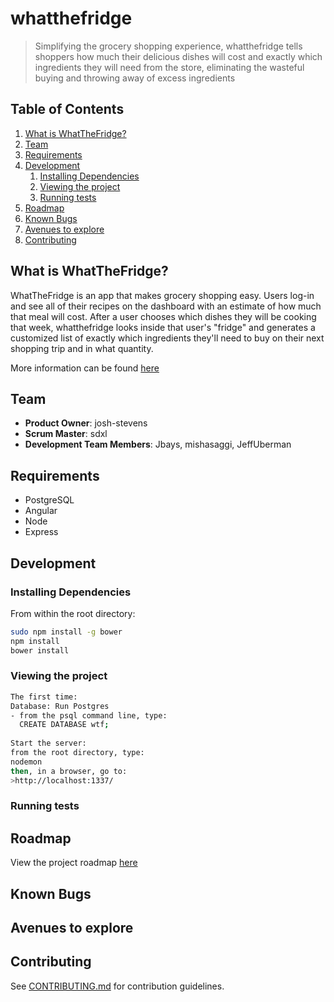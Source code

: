 # whatthefridge

  > Simplifying the grocery shopping experience, whatthefridge tells shoppers how much their delicious dishes will cost and exactly which ingredients they will need from the store, eliminating the wasteful buying and throwing away of excess ingredients

## Table of Contents

1. [What is WhatTheFridge?](#what-is-whatthefridge)
1. [Team](#team)
1. [Requirements](#requirements)
1. [Development](#development)
    1. [Installing Dependencies](#installing-dependencies)
    1. [Viewing the project](#viewing-the-project)
    1. [Running tests](#running-tests)
1. [Roadmap](#roadmap)
1. [Known Bugs](#known-bugs)
1. [Avenues to explore](#avenues-to-explore)
1. [Contributing](#contributing)


## What is WhatTheFridge?
WhatTheFridge is an app that makes grocery shopping easy. Users log-in and see all of their recipes on the dashboard with an estimate of how much that meal will cost. After a user chooses which dishes they will be cooking that week, whatthefridge looks inside that user's "fridge" and generates a customized list of exactly which ingredients they'll need to buy on their next shopping trip and in what quantity. 

More information can be found [here](https://github.com/gigapath/whatthefridge/blob/master/_PRESS-RELEASE.md)

## Team

  - __Product Owner__: josh-stevens
  - __Scrum Master__: sdxl
  - __Development Team Members__: Jbays, mishasaggi, JeffUberman 
  
## Requirements
- PostgreSQL
- Angular 
- Node
- Express

## Development

### Installing Dependencies

From within the root directory:

```sh
sudo npm install -g bower
npm install
bower install
```

### Viewing the project
```sh
The first time: 
Database: Run Postgres
- from the psql command line, type:
  CREATE DATABASE wtf;
   
Start the server:
from the root directory, type:
nodemon
then, in a browser, go to:
>http://localhost:1337/
```

### Running tests


## Roadmap

View the project roadmap [here](https://github.com/gigapath/whatthefridge/issues)

## Known Bugs

## Avenues to explore


## Contributing

See [CONTRIBUTING.md](https://github.com/gigapath/whatthefridge/blob/master/_CONTRIBUTING.md) for contribution guidelines.
